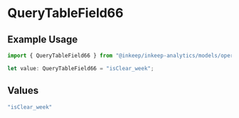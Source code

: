 # QueryTableField66

## Example Usage

```typescript
import { QueryTableField66 } from "@inkeep/inkeep-analytics/models/operations";

let value: QueryTableField66 = "isClear_week";
```

## Values

```typescript
"isClear_week"
```
